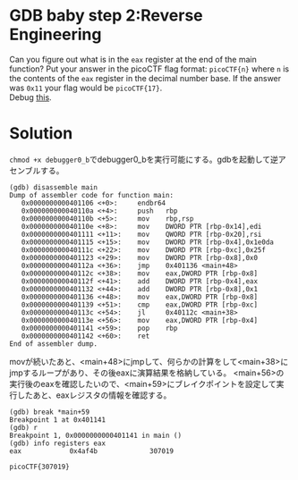 # GDB baby step 2:Reverse Engineering

Can you figure out what is in the `eax` register at the end of the main function? Put your answer in the picoCTF flag format: `picoCTF{n}` where `n` is the contents of the `eax` register in the decimal number base. If the answer was `0x11` your flag would be `picoCTF{17}`.\
Debug [this]().

# Solution

`chmod +x debugger0_b`でdebugger0_bを実行可能にする。gdbを起動して逆アセンブルする。
```
(gdb) disassemble main
Dump of assembler code for function main:
   0x0000000000401106 <+0>:     endbr64 
   0x000000000040110a <+4>:     push   rbp
   0x000000000040110b <+5>:     mov    rbp,rsp
   0x000000000040110e <+8>:     mov    DWORD PTR [rbp-0x14],edi
   0x0000000000401111 <+11>:    mov    QWORD PTR [rbp-0x20],rsi
   0x0000000000401115 <+15>:    mov    DWORD PTR [rbp-0x4],0x1e0da
   0x000000000040111c <+22>:    mov    DWORD PTR [rbp-0xc],0x25f
   0x0000000000401123 <+29>:    mov    DWORD PTR [rbp-0x8],0x0
   0x000000000040112a <+36>:    jmp    0x401136 <main+48>
   0x000000000040112c <+38>:    mov    eax,DWORD PTR [rbp-0x8]
   0x000000000040112f <+41>:    add    DWORD PTR [rbp-0x4],eax
   0x0000000000401132 <+44>:    add    DWORD PTR [rbp-0x8],0x1
   0x0000000000401136 <+48>:    mov    eax,DWORD PTR [rbp-0x8]
   0x0000000000401139 <+51>:    cmp    eax,DWORD PTR [rbp-0xc]
   0x000000000040113c <+54>:    jl     0x40112c <main+38>
   0x000000000040113e <+56>:    mov    eax,DWORD PTR [rbp-0x4]
   0x0000000000401141 <+59>:    pop    rbp
   0x0000000000401142 <+60>:    ret    
End of assembler dump.
```
movが続いたあと、\<main+48\>にjmpして、何らかの計算をして\<main+38\>にjmpするループがあり、その後eaxに演算結果を格納している。
\<main+56\>の実行後のeaxを確認したいので、\<main+59\>にブレイクポイントを設定して実行したあと、eaxレジスタの情報を確認する。
```
(gdb) break *main+59
Breakpoint 1 at 0x401141
(gdb) r
Breakpoint 1, 0x0000000000401141 in main ()
(gdb) info registers eax
eax            0x4af4b             307019
```

`picoCTF{307019}`

